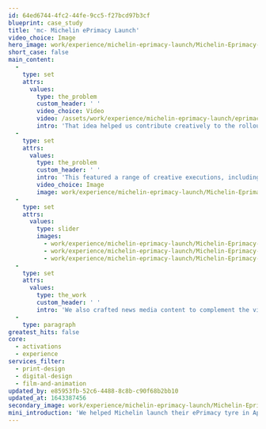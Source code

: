 ```yaml
---
id: 64ed6744-4fc2-44fe-9cc5-f27bcd97b3cf
blueprint: case_study
title: 'mc- Michelin ePrimacy Launch'
video_choice: Image
hero_image: work/experience/michelin-eprimacy-launch/Michelin-Eprimacy-38-Experience-Full-Image-1360x768.5.jpg
short_case: false
main_content:
  -
    type: set
    attrs:
      values:
        type: the_problem
        custom_header: ' '
        video_choice: Video
        video: /assets/work/experience/michelin-eprimacy-launch/eprimacy-social-videos_large.mp4
        intro: 'That idea helped us contribute creatively to the rollout of this campaign. Before we started on any creative work, we worked with Michelin and their media agency to work out which assets would work best for different stages of the customer journey.'
  -
    type: set
    attrs:
      values:
        type: the_problem
        custom_header: ' '
        intro: 'This featured a range of creative executions, including online video and social media. Each asset was customised to get a different response, depending on where the customer will be on their road to buying a new set of tyres.'
        video_choice: Image
        image: work/experience/michelin-eprimacy-launch/Michelin-Eprimacy-38-Experience-Large-927x522.jpg
  -
    type: set
    attrs:
      values:
        type: slider
        images:
          - work/experience/michelin-eprimacy-launch/Michelin-Eprimacy-38-Experience-Small-740x416.25-3.jpg
          - work/experience/michelin-eprimacy-launch/Michelin-Eprimacy-38-Experience-Small-740x416.25-1.jpg
          - work/experience/michelin-eprimacy-launch/Michelin-Eprimacy-38-Experience-Small-740x416.25-4.jpg
  -
    type: set
    attrs:
      values:
        type: the_work
        custom_header: ' '
        intro: 'We also crafted news media content to complement the visual assets. We wrote a duo of articles about the key benefits of the tyre to appear in major news platforms like the Evening Standard, the Mirror and more. '
  -
    type: paragraph
greatest_hits: false
core:
  - activations
  - experience
services_filter:
  - print-design
  - digital-design
  - film-and-animation
updated_by: e85953fb-52c6-4488-8c8b-c90f68b2bb10
updated_at: 1643387456
secondary_image: work/experience/michelin-eprimacy-launch/Michelin-Eprimacy-38-Experience-Secondary-Image-896x597.jpg
mini_introduction: 'We helped Michelin launch their ePrimacy tyre in April and May 2021. Rather than starting with a specific media or execution, we helped them build on the 2 selling points of the tyre, namely that it''s better for the environment and it can save you money on fuel.'
---
```

